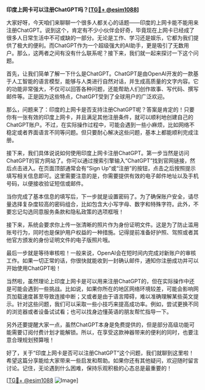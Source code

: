 **印度上网卡可以注册ChatGPT吗？[[TG💪+ @esim1088](https://t.me/s/esim1088)]**

大家好呀，今天咱们来聊聊一个很多人都关心的话题——印度的上网卡能不能用来注册ChatGPT。说到这个，肯定有不少小伙伴会好奇，毕竟现在上网卡已经成了很多人日常生活中不可或缺的一部分。无论是工作、学习还是娱乐，它都为我们提供了极大的便利。而ChatGPT作为一个超级强大的AI助手，更是吸引了无数用户。那么，这两者之间有没有什么联系呢？接下来，我们就一起来探讨一下这个问题。

首先，让我们简单了解一下什么是ChatGPT。ChatGPT是由OpenAI开发的一款基于人工智能的语言模型，能够与人类进行自然对话，并生成高质量的文字内容。它的功能非常强大，不仅可以回答各种问题，还能帮助人们创作故事、写代码、撰写邮件等。正是因为这些特点，ChatGPT受到了全球用户的广泛欢迎。

那么，问题来了：印度的上网卡是否支持注册ChatGPT呢？答案是肯定的！只要你有一张有效的印度上网卡，并且满足其他注册条件，就可以顺利地创建自己的ChatGPT账户。不过，在实际操作过程中，可能会遇到一些小麻烦，比如网络不稳定或者界面语言不同等问题。但只要耐心解决这些问题，基本上都能顺利完成注册。

接下来，我们具体说说如何使用印度上网卡注册ChatGPT。第一步当然是访问ChatGPT的官方网站了。你可以通过搜索引擎输入“ChatGPT”找到官网链接，然后点击进入。在页面顶部通常会有“Sign Up”或“注册”的按钮，点击之后按照提示填写相关信息即可。这里需要注意的是，你需要提供有效的电子邮件地址以及手机号码，以便接收验证短信或邮件。

当你完成了基本信息的填写后，下一步就是设置密码了。为了确保账户安全，请尽量选择复杂度较高的密码组合，比如包含大小写字母、数字和特殊字符。此外，不要忘记勾选同意服务条款和隐私政策的选项框哦！

接下来，系统会要求你上传一张清晰的照片作为身份证明文件。这是为了防止滥用账号行为，同时也是保护用户权益的一种措施。记得提前准备好护照、驾照或者其他官方颁发的身份证明文件的电子版照片哦。

最后一步就是等待审核啦！一般来说，OpenAI会在短时间内完成对新账户的审核工作。如果一切正常的话，你很快就能收到一封确认邮件，通知你注册成功并可以开始使用ChatGPT啦！

当然啦，虽然理论上印度上网卡是可以用来注册ChatGPT的，但在实际操作中还是可能会遇到一些挑战。比如说，如果你所在的地区网络环境较差，可能会影响网页加载速度甚至导致连接中断；又或者是由于语言障碍，难以准确理解某些英文提示。针对这些问题，我们可以采取一些小技巧来提高成功率。例如，尝试更换不同的浏览器或者设备试试看；也可以找身边懂英语的朋友帮忙指导一下。

另外还要提醒大家一点，虽然ChatGPT本身是免费提供的，但是部分高级功能可能需要订阅付费计划才能解锁。所以，在享受这款神器带来的便利的同时，也要注意合理规划预算哦！

好了，关于“印度上网卡是否可以注册ChatGPT”这个问题，我们就聊到这里啦！希望这篇分享能给大家带来一些启发和帮助。如果你还有其他疑问，欢迎随时留言讨论。记住，无论遇到什么困难，保持乐观积极的心态总是最重要的！

[[TG💪+ @esim1088](https://t.me/s/esim1088) ![Image](https://i.postimg.cc/4NQfJmqS/Snipaste-2025-05-13-00-14-12.png)]